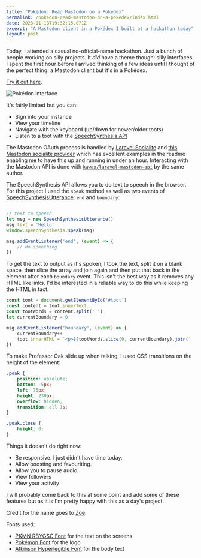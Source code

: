 ```yaml
---
title: "Pokédon: Read Mastodon on a Pokédex"
permalink: /pokedon-read-mastodon-on-a-pokedex/index.html
date: 2023-11-18T19:32:15.071Z
excerpt: "A Mastodon client in a Pokédex I built at a hackathon today"
layout: post
---
```


Today, I attended a casual no-official-name hackathon. Just a bunch of people working on silly projects. It _did_ have a theme though: silly interfaces. I spent the first hour before I arrived thinking of a few ideas until I thought of the perfect thing: a Mastodon client but it's in a Pokédex.

[Try it out here](https://pokedon.rknight.me).

![Pokédon interface](https://rknightuk.s3.amazonaws.com/site/pokedon.png)

It's fairly limited but you can:

- Sign into your instance
- View your timeline
- Navigate with the keyboard (up/down for newer/older toots)
- Listen to a toot with the [SpeechSynthesis API](https://developer.mozilla.org/en-US/docs/Web/API/SpeechSynthesis)

The Mastodon OAuth process is handled by [Laravel Socialite](https://laravel.com/docs/10.x/socialite) and [this Mastodon socialite provider](https://github.com/kawax/socialite-mastodon) which has excellent examples in the readme enabling me to have this up and running in under an hour. Interacting with the Mastodon API is done with [`kawax/laravel-mastodon-api`](https://github.com/kawax/laravel-mastodon-api) by the same author.

The SpeechSynthesis API allows you to do text to speech in the browser. For this project I used the `speak` method as well as two events of [SpeechSynthesisUtterance](https://developer.mozilla.org/en-US/docs/Web/API/SpeechSynthesisUtterance): `end` and `boundary`:

```js

// text to speech
let msg = new SpeechSynthesisUtterance()
msg.text = 'Hello'
window.speechSynthesis.speak(msg)

msg.addEventListener('end', (event) => {
    // do something
})
```

To get the text to output as it's spoken, I took the text, split it on a blank space, then slice the array and join again and then put that back in the element after each `boundary` event. This isn't the best way as it removes any HTML like links. I'd be interested in a reliable way to do this while keeping the HTML in tact.

```js
const toot = document.getElementById('#toot')
const content = toot.innerText
const tootWords = content.split(' ')
let currentBoundary = 0

msg.addEventListener('boundary', (event) => {
    currentBoundary++
    toot.innerHTML = `<p>${tootWords.slice(0, currentBoundary).join(' ')}</p>`
})
```

To make Professor Oak slide up when talking, I used CSS transitions on the height of the element:

```css
.poak {
    position: absolute;
    bottom: -5px;
    left: 75px;
    height: 230px;
    overflow: hidden;
    transition: all 1s;
}

.poak.close {
    height: 0;
}
```

Things it doesn't do right now:

- Be responsive. I just didn't have time today.
- Allow boosting and favouriting.
- Allow you to pause audio.
- View followers
- View your activity

I will probably come back to this at some point and add some of these features but as it is I'm pretty happy with this as a day's project.

Credit for the name goes to [Zoe](https://zoeaubert.me).

Fonts used:

- [PKMN RBYGSC Font](https://www.dafont.com/pkmn-rbygsc.font) for the text on the screens
- [Pokémon Font](https://www.dafont.com/pokemon.font) for the logo
- [Atkinson Hyperlegible Font](https://brailleinstitute.org/freefont) for the body text

